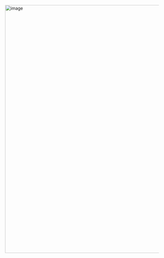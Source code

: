 <img width="1606" height="812" alt="image" src="https://github.com/user-attachments/assets/af9220f9-4359-4eca-aa86-b29b762b9cf0" />

